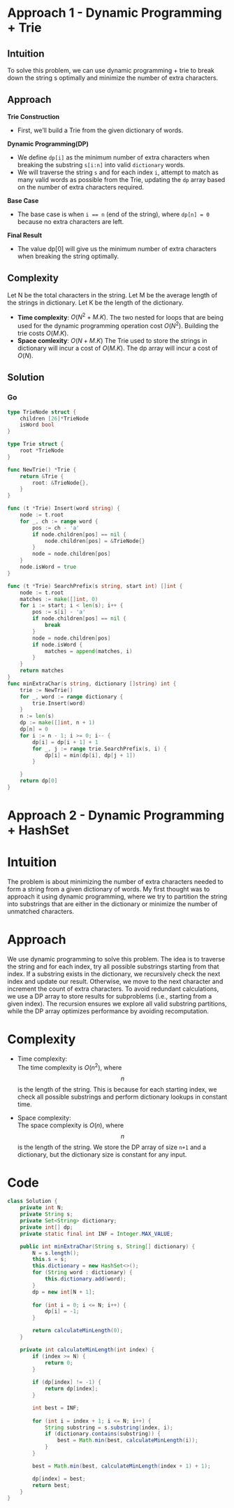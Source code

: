 # Approach 1 - Dynamic Programming + Trie

## Intuition

To solve this problem, we can use dynamic programming + trie to break down the string s optimally and minimize the number of extra characters.

## Approach

**Trie Construction**

- First, we’ll build a Trie from the given dictionary of words.

**Dynamic Programming(DP)**

- We define `dp[i]` as the minimum number of extra characters when breaking the substring `s[i:n]` into valid `dictionary` words.
- We will traverse the string `s` and for each index `i`, attempt to match as many valid words as possible from the Trie, updating the `dp` array based on the number of extra characters required.

**Base Case**

- The base case is when `i == n` (end of the string), where `dp[n] = 0` because no extra characters are left.

**Final Result**

- The value dp[0] will give us the minimum number of extra characters when breaking the string optimally.

## Complexity

Let N be the total characters in the string.
Let M be the average length of the strings in dictionary.
Let K be the length of the dictionary.

- **Time complexity**: $O(N^2 +M.K)$. The two nested for loops that are being used for the dynamic programming operation cost $O(N^2)$. Building the trie costs $O(M.K)$.
- **Space comlexity**: $O(N + M.K)$ The Trie used to store the strings in dictionary will incur a cost of $O(M.K)$. The dp array will incur a cost of $O(N)$.

## Solution

### Go

```go
type TrieNode struct {
    children [26]*TrieNode
    isWord bool
}

type Trie struct {
    root *TrieNode
}

func NewTrie() *Trie {
    return &Trie {
        root: &TrieNode{},
    }
}

func (t *Trie) Insert(word string) {
    node := t.root
    for _, ch := range word {
        pos := ch - 'a'
        if node.children[pos] == nil {
            node.children[pos] = &TrieNode{}
        }
        node = node.children[pos]
    }
    node.isWord = true
}

func (t *Trie) SearchPrefix(s string, start int) []int {
    node := t.root
    matches := make([]int, 0)
    for i := start; i < len(s); i++ {
        pos := s[i] - 'a'
        if node.children[pos] == nil {
            break
        }
        node = node.children[pos]
        if node.isWord {
            matches = append(matches, i)
        }
    }
    return matches
}
func minExtraChar(s string, dictionary []string) int {
    trie := NewTrie()
    for _, word := range dictionary {
        trie.Insert(word)
    }
    n := len(s)
    dp := make([]int, n + 1)
    dp[n] = 0
    for i := n - 1; i >= 0; i-- {
        dp[i] = dp[i + 1] + 1
        for _, j := range trie.SearchPrefix(s, i) {
            dp[i] = min(dp[i], dp[j + 1])
        }

    }
    return dp[0]
}
```

# Approach 2 - Dynamic Programming + HashSet

# Intuition
The problem is about minimizing the number of extra characters needed to form a string from a given dictionary of words. My first thought was to approach it using dynamic programming, where we try to partition the string into substrings that are either in the dictionary or minimize the number of unmatched characters.

# Approach
We use dynamic programming to solve this problem. The idea is to traverse the string and for each index, try all possible substrings starting from that index. If a substring exists in the dictionary, we recursively check the next index and update our result. Otherwise, we move to the next character and increment the count of extra characters. To avoid redundant calculations, we use a DP array to store results for subproblems (i.e., starting from a given index). The recursion ensures we explore all valid substring partitions, while the DP array optimizes performance by avoiding recomputation.

# Complexity
- Time complexity:  
  The time complexity is $O(n^2)$, where $$n$$ is the length of the string. This is because for each starting index, we check all possible substrings and perform dictionary lookups in constant time.

- Space complexity:  
  The space complexity is $O(n)$, where $$n$$ is the length of the string. We store the DP array of size `n+1` and a dictionary, but the dictionary size is constant for any input.

# Code
```java
class Solution {
    private int N;
    private String s;
    private Set<String> dictionary;
    private int[] dp;
    private static final int INF = Integer.MAX_VALUE;

    public int minExtraChar(String s, String[] dictionary) {
        N = s.length();
        this.s = s;
        this.dictionary = new HashSet<>();
        for (String word : dictionary) {
            this.dictionary.add(word);
        }
        dp = new int[N + 1]; 
        
        for (int i = 0; i <= N; i++) {
            dp[i] = -1;
        }

        return calculateMinLength(0);
    }

    private int calculateMinLength(int index) {
        if (index >= N) {
            return 0;
        }
        
        if (dp[index] != -1) {
            return dp[index]; 
        }

        int best = INF;
        
        for (int i = index + 1; i <= N; i++) {
            String substring = s.substring(index, i);
            if (dictionary.contains(substring)) {
                best = Math.min(best, calculateMinLength(i)); 
            }
        }

        best = Math.min(best, calculateMinLength(index + 1) + 1);

        dp[index] = best;
        return best;
    }
}
```